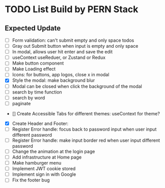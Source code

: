 # TODO List Build by PERN Stack

## Expected Update

- [ ] Form validation: can't submit empty and only space todos
- [ ] Gray out Submit button when input is empty and only space
- [ ] In modal, allows user hit enter and save the edit
- [ ] useContext useReduer, or Zustand or Redux
- [ ] Make button component
- [ ] Make Loading effect
- [ ] Icons: for buttons, app logos, close x in modal
- [x] Style the modal: make background blur
- [ ] Modal can be closed when click the background of the modal
- [ ] search by time function
- [ ] search by word
- [ ] paginate
- [] Create Accessible Tabs for different themes: useContext for theme?
- [x] Create Header and Footer:
- [ ] Register Error handle: focus back to password input when user input different password
- [ ] Register Error handle: make input border red when user input different password
- [ ] Change the animation at the login page
- [ ] Add infrastructure at Home page
- [ ] Make hamburger menu
- [ ] Implement JWT cookie stored
- [ ] Implement sign in with Google
- [ ] Fix the footer bug
